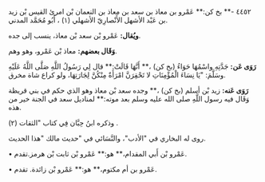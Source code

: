 ٤٤٥٢ -** بخ كن:** عَمْرو بن معاذ بن سعد بن معاذ بن النعمان بْن امرئ القيس بْن زيد بن عَبْد الأشهل الأَنْصارِيّ الأشهلي (١) ، أَبُو مُحَمَّد المدني.

**ويُقال:** عَمْرو بْن سعد بْن معاذ، ينسب إلى جده.

**وَقَال بعضهم:** معاذ بْن عَمْرو، وهو وهم.

**رَوَى عَن:** جَدَّتِهِ واسْمُهَا حَوَاءُ (بخ كن) ،** أَنَّهَا قَالَتْ:** قال لِي رَسُولُ اللَّهِ صَلَّى اللَّهُ عَلَيْهِ وسَلَّمَ: "يَا نِسَاءَ الْمُؤْمِنَاتِ لا تَحْقِرَنَّ امْرَأَةٌ مِنْكُنَّ لِجَارَتِهَا، ولو كراع شاة مخرق.

**رَوَى عَنه:** زيد بْن أسلم (بخ كن) ،** وجده سعد بْن معاذ وهو الذي حكم في بني قريظة وَقَال فيه رسول اللَّهِ صلى الله عليه وسلم بعد موته:** لمناديل سعد في الجنة خير من هذه.

وذكره ابنُ حِبَّان فِي كتاب "الثقات (٢) .

روى له البخاري في "الأدب"، والنَّسَائي في "حديث مالك "هذا الحديث.

• عَمْرو بْن أَبي المقدام،** هو:** عَمْرو بْن ثابت بْن هرمز.تقدم.

• عَمْرو بن أم مكتوم،** هو:** عَمْرو بْن زائدة. تقدم.